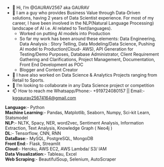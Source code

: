 - 👋 Hi, I’m @GAURAV2567 aka GAURAV
- 👀 I am a guy who provides Business Value through Data-Driven solutions, having 2 years of Data Scientist experience.
For most of my career, I have been involved in the NLP(Natural Language Processing) landscape of AI i.e. AI related to Text(languages).
    - Worked on putting AI models into Production
    - So far my work has been around these elements:
Data Engineering, Data Analysis : Story Telling, Data Modeling/Data Science, Pushing AI model to Production(Cloud- AWS), API
Generation for Testing/Demo Purposes, Database Administrator, Client Requirement Gathering and Clarifications, Project Management, Documentation, Front End Development as POC
    - Blogger and Content Creator   
- 🌱 I have also worked on Data Science & Analytics Projects ranging from Retail to Sports.
- 💞️ I’m looking to collaborate in any Data Science project or competition
- 📫 How to reach me Whatsapp/Phone:- +919724080157 || Email:- kggaurav25674164@gmail.com

**Language**:- Python<br>
**Machine Learning**:- Pandas, Matplotlib, Seaborn, Numpy, Sci-kit Learn, Statsmodel<br>
**NLP**:- NLTK, Spacy, NER, word2vec, Sentiment Analysis, Information Extraction, Text Analysis, Knowledge Graph ( Neo4j )<br>
**DL**:- Tensorflow, CNN, RNN<br>
**DataBase**:- MySQL, PostgreSQL, MongoDB<br>
**Front End**:- Flask, Streamlit<br>
**Cloud**:- Heroku, AWS EC2, AWS Lambda/ S3/ IAM<br>
**Data Visualization**:- Tableau, Excel<br>
**Web Scraping**:- BeautifulSoup, Selenium, AutoScraper

<!---
GAURAV2567/GAURAV2567 is a ✨ special ✨ repository because its `README.md` (this file) appears on your GitHub profile.
You can click the Preview link to take a look at your changes.
--->
